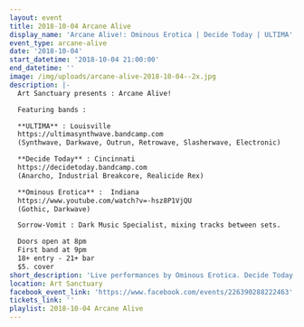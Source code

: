 ```yaml
---
layout: event
title: 2018-10-04 Arcane Alive
display_name: 'Arcane Alive!: Ominous Erotica | Decide Today | ULTIMA'
event_type: arcane-alive
date: '2018-10-04'
start_datetime: '2018-10-04 21:00:00'
end_datetime: ''
image: /img/uploads/arcane-alive-2018-10-04--2x.jpg
description: |-
  Art Sanctuary presents : Arcane Alive!

  Featuring bands :

  **ULTIMA** : Louisville  
  https://ultimasynthwave.bandcamp.com  
  (Synthwave, Darkwave, Outrun, Retrowave, Slasherwave, Electronic)

  **Decide Today** : Cincinnati  
  https://decidetoday.bandcamp.com  
  (Anarcho, Industrial Breakcore, Realicide Rex)

  **Ominous Erotica** :  Indiana  
  https://www.youtube.com/watch?v=-hsz8P1VjQU  
  (Gothic, Darkwave)

  Sorrow-Vomit : Dark Music Specialist, mixing tracks between sets.

  Doors open at 8pm  
  First band at 9pm  
  18+ entry - 21+ bar  
  $5. cover
short_description: 'Live performances by Ominous Erotica. Decide Today, and ULTIMA'
location: Art Sanctuary
facebook_event_link: 'https://www.facebook.com/events/226390288222463'
tickets_link: ''
playlist: 2018-10-04 Arcane Alive
---
```



